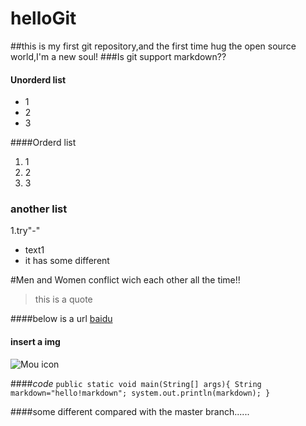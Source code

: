 # helloGit
##this is my first git repository,and the first time hug the open source world,I'm a new soul!
###Is git support markdown??
#### Unorderd list
* 1
* 2
* 3

####Orderd list
1. 1 
2. 2
3. 3


### another list

1.try"-"

- text1
- it has some different

#Men and Women conflict wich each other all the time!!


>this is a quote

####below is a url
[baidu](http://baidu.com)

#### insert a img
![Mou icon](http://mouapp.com/Mou_128.png)


####*code*
`public static void main(String[] args){
    String markdown="hello!markdown";
    system.out.println(markdown);
}`

####some different compared with the master branch......
